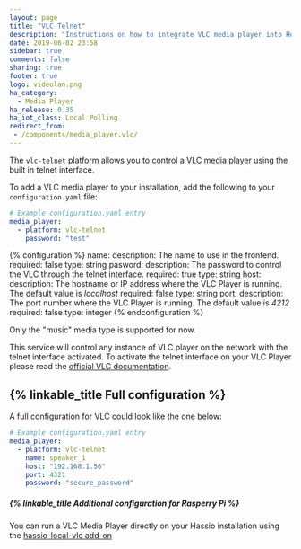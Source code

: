 ```yaml
---
layout: page
title: "VLC Telnet"
description: "Instructions on how to integrate VLC media player into Home Assistant using the telnet interface."
date: 2019-06-02 23:58
sidebar: true
comments: false
sharing: true
footer: true
logo: videolan.png
ha_category:
  - Media Player
ha_release: 0.35
ha_iot_class: Local Polling
redirect_from:
 - /components/media_player.vlc/
---
```


The `vlc-telnet` platform allows you to control a [VLC media player](http://www.videolan.org/vlc/index.html) using the built in telnet interface.

To add a VLC media player to your installation, add the following to your `configuration.yaml` file:

```yaml
# Example configuration.yaml entry
media_player:
  - platform: vlc-telnet
    password: "test"
```

{% configuration %}
name:
  description: The name to use in the frontend.
  required: false
  type: string
pasword:
  description: The password to control the VLC through the telnet interface.
  required: true
  type: string
host:
  description: The hostname or IP address where the VLC Player is running. The default value is *localhost*
  required: false
  type: string
port:
  description: The port number where the VLC Player is running. The default value is *4212*
  required: false
  type: integer
{% endconfiguration %}

Only the "music" media type is supported for now.

This service will control any instance of VLC player on the network with the telnet interface activated. To activate the telnet interface on your VLC Player please read the [official VLC documentation](https://wiki.videolan.org/Documentation:Modules/telnet/).

## {% linkable_title Full configuration %}

A full configuration for VLC could look like the one below:

```yaml
# Example configuration.yaml entry
media_player:
  - platform: vlc-telnet
    name: speaker_1
    host: "192.168.1.56"
    port: 4321
    password: "secure_password"
```

##### {% linkable_title Additional configuration for Rasperry Pi %}

You can run a VLC Media Player directly on your Hassio installation using the [hassio-local-vlc add-on](https://github.com/rodripf/hassio-local-vlc)
